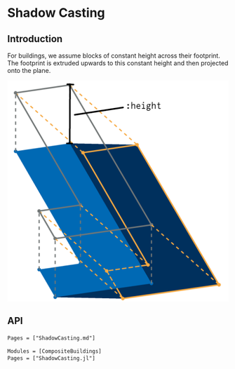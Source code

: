 # Shadow Casting
## Introduction
For buildings, we assume blocks of constant height across their footprint. The
footprint is extruded upwards to this constant height and then projected onto
the plane.

![Schematic of shadowcasting for buildings](./assets/building_shadows.png)

## API

```@index
Pages = ["ShadowCasting.md"]
```

```@autodocs
Modules = [CompositeBuildings]
Pages = ["ShadowCasting.jl"]
```